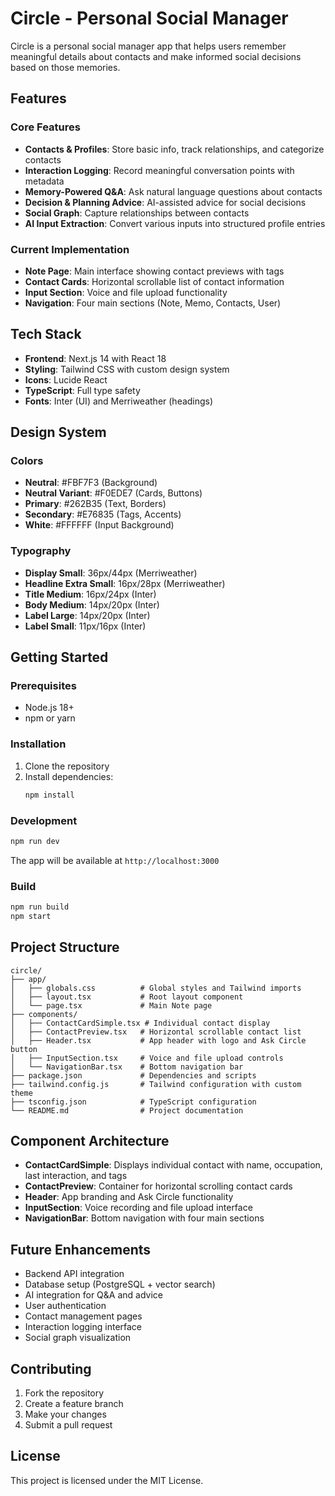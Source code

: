 # Circle - Personal Social Manager

Circle is a personal social manager app that helps users remember meaningful details about contacts and make informed social decisions based on those memories.

## Features

### Core Features
- **Contacts & Profiles**: Store basic info, track relationships, and categorize contacts
- **Interaction Logging**: Record meaningful conversation points with metadata
- **Memory-Powered Q&A**: Ask natural language questions about contacts
- **Decision & Planning Advice**: AI-assisted advice for social decisions
- **Social Graph**: Capture relationships between contacts
- **AI Input Extraction**: Convert various inputs into structured profile entries

### Current Implementation
- **Note Page**: Main interface showing contact previews with tags
- **Contact Cards**: Horizontal scrollable list of contact information
- **Input Section**: Voice and file upload functionality
- **Navigation**: Four main sections (Note, Memo, Contacts, User)

## Tech Stack

- **Frontend**: Next.js 14 with React 18
- **Styling**: Tailwind CSS with custom design system
- **Icons**: Lucide React
- **TypeScript**: Full type safety
- **Fonts**: Inter (UI) and Merriweather (headings)

## Design System

### Colors
- **Neutral**: #FBF7F3 (Background)
- **Neutral Variant**: #F0EDE7 (Cards, Buttons)
- **Primary**: #262B35 (Text, Borders)
- **Secondary**: #E76835 (Tags, Accents)
- **White**: #FFFFFF (Input Background)

### Typography
- **Display Small**: 36px/44px (Merriweather)
- **Headline Extra Small**: 16px/28px (Merriweather)
- **Title Medium**: 16px/24px (Inter)
- **Body Medium**: 14px/20px (Inter)
- **Label Large**: 14px/20px (Inter)
- **Label Small**: 11px/16px (Inter)

## Getting Started

### Prerequisites
- Node.js 18+ 
- npm or yarn

### Installation
1. Clone the repository
2. Install dependencies:
   ```bash
   npm install
   ```

### Development
```bash
npm run dev
```

The app will be available at `http://localhost:3000`

### Build
```bash
npm run build
npm start
```

## Project Structure

```
circle/
├── app/
│   ├── globals.css          # Global styles and Tailwind imports
│   ├── layout.tsx           # Root layout component
│   └── page.tsx             # Main Note page
├── components/
│   ├── ContactCardSimple.tsx # Individual contact display
│   ├── ContactPreview.tsx   # Horizontal scrollable contact list
│   ├── Header.tsx           # App header with logo and Ask Circle button
│   ├── InputSection.tsx     # Voice and file upload controls
│   └── NavigationBar.tsx    # Bottom navigation bar
├── package.json             # Dependencies and scripts
├── tailwind.config.js       # Tailwind configuration with custom theme
├── tsconfig.json            # TypeScript configuration
└── README.md                # Project documentation
```

## Component Architecture

- **ContactCardSimple**: Displays individual contact with name, occupation, last interaction, and tags
- **ContactPreview**: Container for horizontal scrolling contact cards
- **Header**: App branding and Ask Circle functionality
- **InputSection**: Voice recording and file upload interface
- **NavigationBar**: Bottom navigation with four main sections

## Future Enhancements

- Backend API integration
- Database setup (PostgreSQL + vector search)
- AI integration for Q&A and advice
- User authentication
- Contact management pages
- Interaction logging interface
- Social graph visualization

## Contributing

1. Fork the repository
2. Create a feature branch
3. Make your changes
4. Submit a pull request

## License

This project is licensed under the MIT License.
